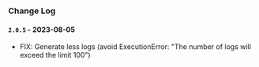 ### Change Log

#### `2.0.5` - 2023-08-05

- FIX: Generate less logs (avoid ExecutionError: "The number of logs will exceed the limit 100")

